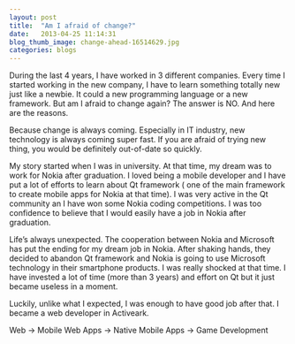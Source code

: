 ```yaml
---
layout: post
title:  "Am I afraid of change?"
date:   2013-04-25 11:14:31
blog_thumb_image: change-ahead-16514629.jpg
categories: blogs
---
```

During the last 4 years, I have worked in 3 different companies. Every time I started working in the new company, I have to learn something totally new just like a newbie. It could a new programming language or a new framework. But am I afraid to change again? The answer is NO. And here are the reasons.

Because change is always coming. Especially in IT industry, new technology is always coming super fast. If you are afraid of trying new thing, you would be definitely out-of-date so quickly.

My story started when I was in university. At that time, my dream was to work for Nokia after graduation. I loved being a mobile developer and I have put a lot of efforts to learn about Qt framework ( one of the main framework to create mobile apps for Nokia at that time). I was very active in the Qt community an I have won some Nokia coding competitions. I was too confidence to believe that I would easily have a job in Nokia after graduation.

Life’s always unexpected. The cooperation between Nokia and Microsoft has put the ending for my dream job in Nokia. After shaking hands, they decided to abandon Qt framework and Nokia is going to use Microsoft technology in their smartphone products. I was really shocked at that time. I have invested a lot of time (more than 3 years) and effort on Qt but it just became useless in a moment.

Luckily, unlike what I expected, I was enough to have good job after that. I became a web developer in Activeark. 

Web -> Mobile Web Apps -> Native Mobile Apps -> Game Development

